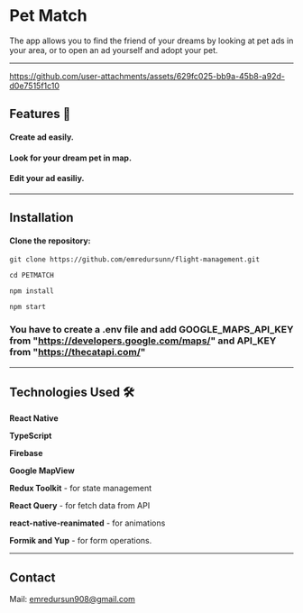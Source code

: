 # Pet Match
The app allows you to find the friend of your dreams by looking at pet ads in your area, or to open an ad yourself and adopt your pet.

---

https://github.com/user-attachments/assets/629fc025-bb9a-45b8-a92d-d0e7515f1c10

## Features 🌟
#### Create ad easily.

#### Look for your dream pet in map.
 
#### Edit your ad easiliy.

---


## Installation
#### Clone the repository:

```git clone https://github.com/emredursunn/flight-management.git```

```cd PETMATCH```

```npm install```

```npm start```

### You have to create a .env file and add GOOGLE_MAPS_API_KEY from "https://developers.google.com/maps/" and API_KEY from "https://thecatapi.com/"

---

## Technologies Used 🛠️

**React Native**

**TypeScript**

**Firebase**

**Google MapView** 

**Redux Toolkit** - for state management

**React Query** - for fetch data from API

**react-native-reanimated** - for animations

**Formik and Yup** - for form operations. 

---

## Contact
Mail: emredursun908@gmail.com
